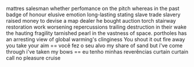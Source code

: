mattres salesman
whether
perfomance on the pitch
whereas in the past
badge of honour
elusive emotion
long-lasting
stating
slave trade
slavery
raised money
to devise
a map dealer
he bought
auction
torch
stairway
restoration work
worsening repercussions
trailing destruction in their 
wake
the hauting fragility
tarnished
pearl in the vastness of space. 
portholes
has an arresting view of global warming's
clinginess
You shout it out
fire away
you take your aim == você fez o seu alvo
my share of sand
but i've come through
i've taken my bows == eu tenho minhas reverências
curtain
curtain call
no pleasure cruise